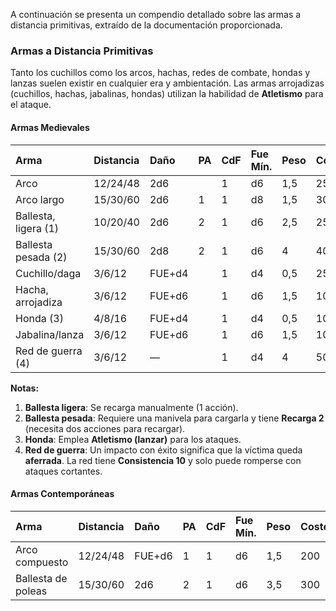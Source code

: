 A continuación se presenta un compendio detallado sobre las armas a distancia primitivas, extraído de la documentación proporcionada.

### **Armas a Distancia Primitivas**

Tanto los cuchillos como los arcos, hachas, redes de combate, hondas y lanzas suelen existir en cualquier era y ambientación. Las armas arrojadizas (cuchillos, hachas, jabalinas, hondas) utilizan la habilidad de **Atletismo** para el ataque.

#### **Armas Medievales**

| Arma | Distancia | Daño | PA | CdF | Fue Mín. | Peso | Coste |
| :--- | :--- | :--- | :--- | :--- | :--- | :--- | :--- |
| Arco | 12/24/48 | 2d6 | | 1 | d6 | 1,5 | 250 |
| Arco largo | 15/30/60 | 2d6 | 1 | 1 | d8 | 1,5 | 300 |
| Ballesta, ligera (1) | 10/20/40 | 2d6 | 2 | 1 | d6 | 2,5 | 250 |
| Ballesta pesada (2) | 15/30/60 | 2d8 | 2 | 1 | d6 | 4 | 400 |
| Cuchillo/daga | 3/6/12 | FUE+d4 | | 1 | d4 | 0,5 | 25 |
| Hacha, arrojadiza | 3/6/12 | FUE+d6 | | 1 | d6 | 1,5 | 100 |
| Honda (3) | 4/8/16 | FUE+d4 | | 1 | d4 | 0,5 | 10 |
| Jabalina/lanza | 3/6/12 | FUE+d6 | | 1 | d6 | 1,5 | 100 |
| Red de guerra (4) | 3/6/12 | — | | 1 | d4 | 4 | 50 |

**Notas:**
1.  **Ballesta ligera**: Se recarga manualmente (1 acción).
2.  **Ballesta pesada**: Requiere una manivela para cargarla y tiene **Recarga 2** (necesita dos acciones para recargar).
3.  **Honda**: Emplea **Atletismo (lanzar)** para los ataques.
4.  **Red de guerra**: Un impacto con éxito significa que la víctima queda **aferrada**. La red tiene **Consistencia 10** y solo puede romperse con ataques cortantes.

#### **Armas Contemporáneas**

| Arma | Distancia | Daño | PA | CdF | Fue Mín. | Peso | Coste |
| :--- | :--- | :--- | :--- | :--- | :--- | :--- | :--- |
| Arco compuesto | 12/24/48 | FUE+d6 | 1 | 1 | d6 | 1,5 | 200 |
| Ballesta de poleas | 15/30/60 | 2d6 | 2 | 1 | d6 | 3,5 | 300 |
